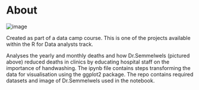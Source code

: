 # About
![image](https://github.com/Pirunthan-bot/Dr.Semmelwels-and-the-importance-of-Handwashing/assets/60953440/acece18f-6cf9-4832-8c29-c06764311ac4)

Created as part of a data camp course. This is one of the projects available within the R for Data analysts track.

Analyses the yearly and monthly deaths and how Dr.Semmelwels (pictured above) reduced deaths in clinics by educating hospital staff on the importance of handwashing. The ipynb file contains steps transforming the data for visualisation using the ggplot2 package. The repo contains required datasets and image of Dr.Semmelwels used in the notebook.

